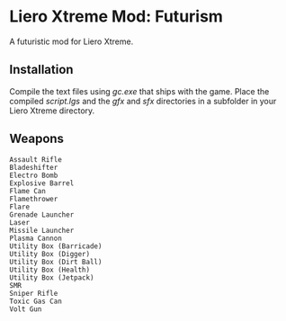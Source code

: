 # Liero Xtreme Mod: Futurism

A futuristic mod for Liero Xtreme.

## Installation

Compile the text files using *gc.exe* that ships with the game. Place the compiled *script.lgs* and the *gfx* and *sfx* directories in a subfolder in your Liero Xtreme directory.

## Weapons

    Assault Rifle
    Bladeshifter
    Electro Bomb
    Explosive Barrel
    Flame Can
    Flamethrower
    Flare
    Grenade Launcher
    Laser
    Missile Launcher
    Plasma Cannon
    Utility Box (Barricade)
    Utility Box (Digger)
    Utility Box (Dirt Ball)
    Utility Box (Health)
    Utility Box (Jetpack)
    SMR
    Sniper Rifle
    Toxic Gas Can
    Volt Gun
